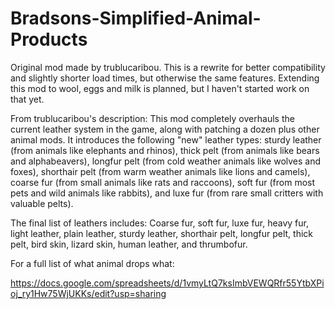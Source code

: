 # Bradsons-Simplified-Animal-Products

Original mod made by trublucaribou. This is a rewrite for better compatibility and slightly shorter load times, but otherwise the same features.
Extending this mod to wool, eggs and milk is planned, but I haven't started work on that yet.

From trublucaribou's description:
This mod completely overhauls the current leather system in the game, along with patching a dozen plus other animal mods. It introduces the following "new" leather types: sturdy leather (from animals like elephants and rhinos), thick pelt (from animals like bears and alphabeavers), longfur pelt (from cold weather animals like wolves and foxes), shorthair pelt (from warm weather animals like lions and camels), coarse fur (from small animals like rats and raccoons), soft fur (from most pets and wild animals like rabbits), and luxe fur (from rare small critters with valuable pelts).

The final list of leathers includes: Coarse fur, soft fur, luxe fur, heavy fur, light leather, plain leather, sturdy leather, shorthair pelt, longfur pelt, thick pelt, bird skin, lizard skin, human leather, and thrumbofur.

For a full list of what animal drops what:

https://docs.google.com/spreadsheets/d/1vmyLtQ7ksImbVEWQRfr55YtbXPioj_ry1Hw75WjUKKs/edit?usp=sharing